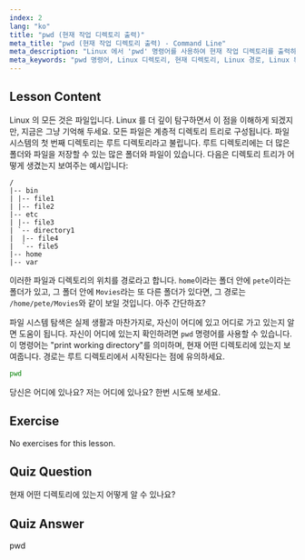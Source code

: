 ```yaml
---
index: 2
lang: "ko"
title: "pwd (현재 작업 디렉토리 출력)"
meta_title: "pwd (현재 작업 디렉토리 출력) - Command Line"
meta_description: "Linux 에서 'pwd' 명령어를 사용하여 현재 작업 디렉토리를 출력하는 방법을 배우세요. 초보자를 위한 Linux 파일 시스템 경로 및 탐색을 이해합니다."
meta_keywords: "pwd 명령어, Linux 디렉토리, 현재 디렉토리, Linux 경로, Linux 튜토리얼, 초보자 Linux, Linux 가이드"
---
```


## Lesson Content

Linux 의 모든 것은 파일입니다. Linux 를 더 깊이 탐구하면서 이 점을 이해하게 되겠지만, 지금은 그냥 기억해 두세요. 모든 파일은 계층적 디렉토리 트리로 구성됩니다. 파일 시스템의 첫 번째 디렉토리는 루트 디렉토리라고 불립니다. 루트 디렉토리에는 더 많은 폴더와 파일을 저장할 수 있는 많은 폴더와 파일이 있습니다. 다음은 디렉토리 트리가 어떻게 생겼는지 보여주는 예시입니다:

```plaintext
/
|-- bin
| |-- file1
| |-- file2
|-- etc
| |-- file3
| `-- directory1
|  |-- file4
|  `-- file5
|-- home
|-- var
```

이러한 파일과 디렉토리의 위치를 경로라고 합니다. `home`이라는 폴더 안에 `pete`이라는 폴더가 있고, 그 폴더 안에 `Movies`라는 또 다른 폴더가 있다면, 그 경로는 `/home/pete/Movies`와 같이 보일 것입니다. 아주 간단하죠?

파일 시스템 탐색은 실제 생활과 마찬가지로, 자신이 어디에 있고 어디로 가고 있는지 알면 도움이 됩니다. 자신이 어디에 있는지 확인하려면 `pwd` 명령어를 사용할 수 있습니다. 이 명령어는 "print working directory"를 의미하며, 현재 어떤 디렉토리에 있는지 보여줍니다. 경로는 루트 디렉토리에서 시작된다는 점에 유의하세요.

```bash
pwd
```

당신은 어디에 있나요? 저는 어디에 있나요? 한번 시도해 보세요.

## Exercise

No exercises for this lesson.

## Quiz Question

현재 어떤 디렉토리에 있는지 어떻게 알 수 있나요?

## Quiz Answer

pwd
